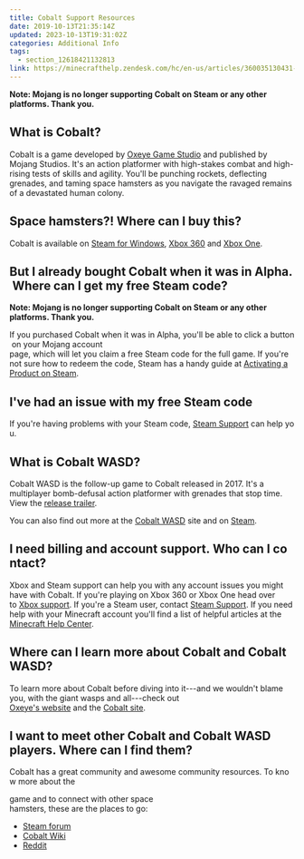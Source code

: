 ```yaml
---
title: Cobalt Support Resources
date: 2019-10-13T21:35:14Z
updated: 2023-10-13T19:31:02Z
categories: Additional Info
tags:
  - section_12618421132813
link: https://minecrafthelp.zendesk.com/hc/en-us/articles/360035130431-Cobalt-Support-Resources
---
```


**Note: Mojang is no longer supporting Cobalt on Steam or any other platforms. Thank you.**

## What is Cobalt?

Cobalt is a game developed by [Oxeye Game Studio](http://www.oxeyegames.com/) and published by Mojang Studios. It\'s an action platformer with high-stakes combat and high-rising tests of skills and agility. You\'ll be punching rockets, deflecting grenades, and taming space hamsters as you navigate the ravaged remains of a devastated human colony.

## Space hamsters?! Where can I buy this? 

Cobalt is available on [Steam for Windows](https://store.steampowered.com/app/357340/), [Xbox 360](https://marketplace.xbox.com/en-US/Product/Cobalt/66acd000-77fe-1000-9115-d80258411448) and [Xbox One](https://store.xbox.com/en-US/Xbox-One/Games/Cobalt/36fbfd23-ff4d-4bca-9cf3-65d1d30e150b).

## But I already bought Cobalt when it was in Alpha. Where can I get my free Steam code?

**Note: Mojang is no longer supporting Cobalt on Steam or any other platforms. Thank you.**

If you purchased Cobalt when it was in Alpha, you\'ll be able to click a button on your Mojang account page, which will let you claim a free Steam code for the full game. If you\'re not sure how to redeem the code, Steam has a handy guide at [Activating a Product on Steam](https://support.steampowered.com/kb_article.php?ref=5414-TFBN-1352).

## I\'ve had an issue with my free Steam code

If you\'re having problems with your Steam code, [Steam Support](https://support.steampowered.com/kb_article.php?ref=1223-QROC-4460) can help you.

## What is Cobalt WASD?

Cobalt WASD is the follow-up game to Cobalt released in 2017. It's a multiplayer bomb-defusal action platformer with grenades that stop time. View the [release trailer](https://www.youtube.com/watch?v=O9Lo0qFpEuU). 

You can also find out more at the [Cobalt WASD](https://cobaltwasd.com/) site and on [Steam](https://store.steampowered.com/app/590720/Cobalt_WASD/).

## I need billing and account support. Who can I contact? 

Xbox and Steam support can help you with any account issues you might have with Cobalt. If you\'re playing on Xbox 360 or Xbox One head over to [Xbox support](https://support.xbox.com/en-US/). If you\'re a Steam user, contact [Steam Support](https://support.steampowered.com/kb_article.php?ref=1223-QROC-4460). If you need help with your Minecraft account you\'ll find a list of helpful articles at the [Minecraft Help Center](https://help.minecraft.net/hc/en-us).

## Where can I learn more about Cobalt and Cobalt WASD?

To learn more about Cobalt before diving into it---and we wouldn\'t blame you, with the giant wasps and all---check out [Oxeye\'s website](http://www.oxeyegames.com/) and the [Cobalt site](https://playcobalt.com/).

## I want to meet other Cobalt and Cobalt WASD players. Where can I find them?

Cobalt has a great community and awesome community resources. To know more about the 

game and to connect with other space hamsters, these are the places to go: 

-   [Steam forum](https://steamcommunity.com/app/357340) 
-   [Cobalt Wiki](https://cobalt.fandom.com/wiki/Cobalt_Wiki) 
-   [Reddit](https://www.reddit.com/r/cobalt)
